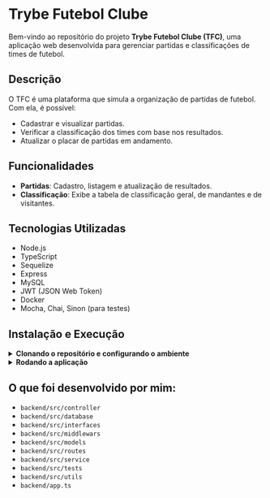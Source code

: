 # Trybe Futebol Clube

Bem-vindo ao repositório do projeto **Trybe Futebol Clube (TFC)**, uma aplicação web desenvolvida para gerenciar partidas e classificações de times de futebol.

## Descrição

O TFC é uma plataforma que simula a organização de partidas de futebol. Com ela, é possível:
- Cadastrar e visualizar partidas.
- Verificar a classificação dos times com base nos resultados.
- Atualizar o placar de partidas em andamento.

## Funcionalidades

- **Partidas**: Cadastro, listagem e atualização de resultados.
- **Classificação**: Exibe a tabela de classificação geral, de mandantes e de visitantes.

## Tecnologias Utilizadas

- Node.js
- TypeScript
- Sequelize
- Express
- MySQL
- JWT (JSON Web Token)
- Docker
- Mocha, Chai, Sinon (para testes)

## Instalação e Execução

<details>
  <summary><strong>Clonando o repositório e configurando o ambiente</strong></summary>

  1. Clone o repositório usando o link SSH:

     ```bash
     git clone git@github.com:l7coutinho/Projeto-TFC.git
     ```

  2. Navegue até o diretório do projeto:

     ```bash
     cd Projeto-TFC
     ```

  3. Instale as dependências:

     ```bash
     npm install
     ```

</details>

<details>
  <summary><strong>Rodando a aplicação</strong></summary>

  Para executar o projeto com Docker:

  ```bash
  npm run compose:up
  ```

  Para parar os containers:

  ```bash
  npm run compose:down
  ```
</details>

## O que foi desenvolvido por mim:

- `backend/src/controller`
- `backend/src/database`
- `backend/src/interfaces`
- `backend/src/middlewars`
- `backend/src/models`
- `backend/src/routes`
- `backend/src/service`
- `backend/src/tests`
- `backend/src/utils`
- `backend/app.ts`
